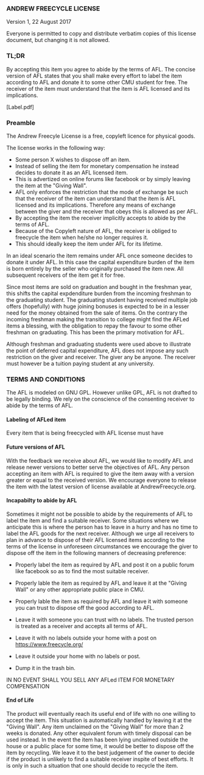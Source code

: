 ### ANDREW FREECYCLE LICENSE

Version 1, 22 August 2017

Everyone is permitted to copy and distribute verbatim copies of this
license document, but changing it is not allowed.


### TL;DR

By accepting this item you agree to abide by the terms of AFL.
The concise version of AFL states that you shall make every effort
to label the item according to AFL and donate it to some
other CMU student for free. The receiver of the item must understand
that the item is AFL licensed and its implications.

[Label.pdf]

### Preamble

The Andrew Freecyle License is a free, copyleft licence for
physical goods.

The license works in the following way:

* Some person X wishes to dispose off an item.
* Instead of selling the item for monetary compensation
he instead decides to donate it as an AFL licensed item.
* This is advertized on online forums like facebook or by simply
leaving the item at the "Giving Wall".
* AFL only enforces the restriction that the mode of exchange be 
such that the receiver of the item can understand that the
item is AFL licensed and its implications. Therefore any
means of exchange between the giver and the receiver that
obeys this is allowed as per AFL.
* By accepting the item the receiver implicitly accepts to abide
by the terms of AFL.
* Because of the Copyleft nature of AFL, the receiver is
obliged to freecycle the item when he/she no longer requires it.
* This should ideally keep the item under AFL for its lifetime.

In an ideal scenario the item remains under AFL once someone
decides to donate it under AFL. In this case the capital
expenditure burden of the item is born entirely by the seller
who originally purchased the item new. All subsequent receivers of
the item get it for free.

Since most items are sold on graduation and bought in the
freshman year, this shifts the capital expdenditure burden from
the incoming freshman to the graduating student. The graduating 
student having received multiple job offers (hopefully) with
huge joining bonuses is expected to be in a lesser need for the
money obtained from the sale of items. On the contrary the incoming 
freshman making the transition to college might find the AFLed items
a blessing, with the obligation to repay the favour to some other 
freshman on graduating. This has been the primary motivation for
AFL.

Although freshman and graduating students were used above to
illustrate the point of deferred capital expenditure,
AFL does not impose any such restriction on the giver and
receiver. The giver any be anyone.
The receiver must however be a tuition paying student at any university.

### TERMS AND CONDITIONS

The AFL is modeled on GNU GPL. However unlike GPL, AFL is not drafted
to be legally binding. We rely on the conscience of the consenting
receiver to abide by the terms of AFL.

#### Labeling of AFLed item

Every item that is being freecycled with AFL license must have

#### Future versions of AFL

With the feedback we receive about AFL, we would like to
modify AFL and release newer versions to better serve the
objectives of AFL. Any person accepting an item with AFL
is required to give the item away with a version greater 
or equal to the received version. We encourage everyone to
release the item with the latest version of license available
at AndrewFreecycle.org.

#### Incapabilty to abide by AFL

Sometimes it might not be possible to abide by the
requirements of AFL to label the item and find a suitable
receiver. Some situations where we anticipate this is where
the person has to leave in a hurry and has no time to label
the AFL goods for the next receiver. Although we urge all
receivers to plan in advance to dispose of their AFL 
licensed items according to the terms of the license in 
unforeseen circumstances we encourage the giver to dispose off
the item in the following manners of decreasing preference:

* Properly label the item as required by AFL and post it on
a public forum like facebook so as to find the most suitable
receiver.

* Properly lable the item as required by AFL and leave it
at the "Giving Wall" or any other appropriate public place
in CMU.

* Properly lable the item as required by AFL and leave it
with someone you can trust to dispose off the good according
to AFL.

* Leave it with someone you can trust with no labels. The trusted
person is treated as a receiver and accepts all terms of AFL.

* Leave it with no labels outside your home with a post on
https://www.freecycle.org/

* Leave it outside your home with no labels or post.

* Dump it in the trash bin.

IN NO EVENT SHALL YOU SELL ANY AFLed ITEM FOR MONETARY COMPENSATION

#### End of Life

The product will eventually reach its useful end of life with no one
willing to accept the item. This situation is automatically handled
by leaving it at the "Giving Wall". Any item unclaimed on the "Giving
Wall" for more than 2 weeks is donated. Any other equivalent forum
with timely disposal can be used instead. In the event the item has
been lying unclaimed outside the house or a public place for some time,
it would be better to dispose off the item by recycling. We leave it to the best
judgement of the owner to decide if the product is unlikely to find
a suitable receiver inspite of best efforts. It is only in such a situation
that one should decide to recycle the item.
